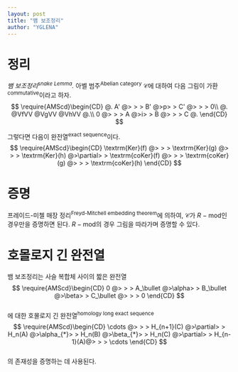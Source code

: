 ```yaml
---
layout: post
title: "뱀 보조정리"
author: "YGLENA"
---
```

# 정리
_뱀 보조정리<sup>snake Lemma</sup>._ 아벨 범주<sup>Abelian category</sup> $\mathcal{C}$에 대하여 다음 그림이 가환<sup>commutative</sup>이라고 하자.<br>
$$
\require{AMScd}\begin{CD}
  @.  A'  @> > >  B'  @>p> > C' @> > > 0\\
@.      @VfVV       @VgVV      @VhVV       @.\\
0 @> > >  A   @>i> >  B   @> > > C  @. 
\end{CD}
$$

그렇다면 다음이 완전열<sup>exact sequence</sup>이다.<br>
$$
\require{AMScd}\begin{CD}
\textrm{Ker}(f) @> > > \textrm{Ker}(g) @> > > \textrm{Ker}(h) @>\partial> > \textrm{coKer}(f) @> > > \textrm{coKer}(g) @> > > \textrm{coKer}(h)
\end{CD}
$$

# 증명
프레이드-미첼 매장 정리<sup>Freyd-Mitchell embedding theorem</sup>에 의하여, $\mathcal{C}$가 $R-\textrm{mod}$인 경우만을 증명하면 된다. $R-\textrm{mod}$의 경우 그림을 따라가며 증명할 수 있다.

# 호몰로지 긴 완전열
뱀 보조정리는 사슬 복합체 사이의 짧은 완전열<br>
$$
\require{AMScd}\begin{CD}
0 @> > > A_\bullet @>\alpha> > B_\bullet @>\beta> > C_\bullet @> > > 0
\end{CD}
$$<br>
에 대한 호몰로지 긴 완전열<sup>homology long exact sequence</sup><br>
$$
\require{AMScd}\begin{CD}
\cdots @> > > H_{n+1}(C) @>\partial> > H_n(A) @>\alpha_{*}> > H_n(B) @>\beta_{*}> > H_n(C) @>\partial> > H_{n-1}(A)@> > > \cdots
\end{CD}
$$<br>
의 존재성을 증명하는 데 사용된다.
